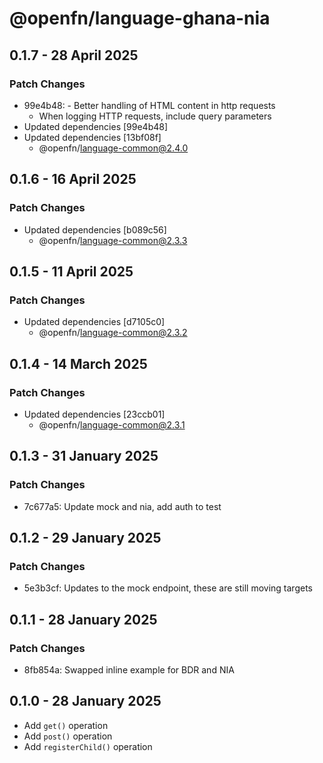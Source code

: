 # @openfn/language-ghana-nia

## 0.1.7 - 28 April 2025

### Patch Changes

* 99e4b48: - Better handling of HTML content in http requests
  * When logging HTTP requests, include query parameters
* Updated dependencies \[99e4b48]
* Updated dependencies \[13bf08f]
  * @openfn/language-common@2.4.0

## 0.1.6 - 16 April 2025

### Patch Changes

* Updated dependencies \[b089c56]
  * @openfn/language-common@2.3.3

## 0.1.5 - 11 April 2025

### Patch Changes

* Updated dependencies \[d7105c0]
  * @openfn/language-common@2.3.2

## 0.1.4 - 14 March 2025

### Patch Changes

* Updated dependencies \[23ccb01]
  * @openfn/language-common@2.3.1

## 0.1.3 - 31 January 2025

### Patch Changes

* 7c677a5: Update mock and nia, add auth to test

## 0.1.2 - 29 January 2025

### Patch Changes

* 5e3b3cf: Updates to the mock endpoint, these are still moving targets

## 0.1.1 - 28 January 2025

### Patch Changes

* 8fb854a: Swapped inline example for BDR and NIA

## 0.1.0 - 28 January 2025

* Add `get()` operation
* Add `post()` operation
* Add `registerChild()` operation
